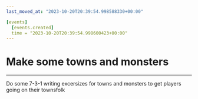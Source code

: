 ```yaml
---
last_moved_at: "2023-10-20T20:39:54.998588330+00:00"

[events]
  [events.created]
  time = "2023-10-20T20:39:54.998600423+00:00"
---
```

# Make some towns and monsters 
---

Do some 7-3-1 writing excersizes for towns and monsters to get players going on their townsfolk

